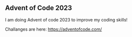 ## Advent of Code 2023

I am doing Advent of code 2023 to improve my coding skills!

Challanges are here:
https://adventofcode.com/
